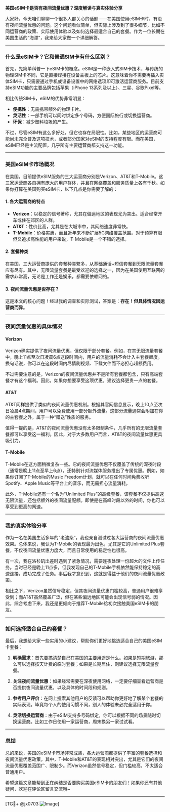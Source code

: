 **美国eSIM卡是否有夜间流量优惠？深度解读与真实体验分享**

大家好，今天咱们聊聊一个很多人都关心的话题——在美国使用eSIM卡时，有没有夜间流量优惠的问题。这个问题看似简单，但实际上涉及到了很多细节，比如不同运营商的政策、实际使用体验以及如何选择最适合自己的套餐。作为一位长期在美国生活的“海漂”，我来给大家做一个详细解答。

---

### **什么是eSIM卡？它和普通SIM卡有什么区别？**

首先，先简单科普一下eSIM卡的概念。eSIM是一种嵌入式SIM卡技术，与传统的物理SIM卡不同，它是直接焊接在设备主板上的芯片。这意味着你不需要再插入实体SIM卡，只需要通过手机或设备设置中的网络选项即可激活运营商服务。目前支持eSIM功能的主要品牌包括苹果（iPhone 13系列及以上）、三星、谷歌Pixel等。

相比传统SIM卡，eSIM的优势非常明显：
- **便携性**：无需携带额外的物理卡片。
- **灵活性**：一部手机可以同时绑定多个号码，方便国际旅行或切换运营商。
- **环保**：减少塑料垃圾的产生。

不过，尽管eSIM有这么多好处，但它也存在局限性。比如，某些地区的运营商可能尚未完全普及这项技术，或者部分国家对eSIM的支持程度有限。而在美国，eSIM已经是主流配置，几乎所有主要运营商都支持这一功能。

---

### **美国eSIM卡市场概况**

在美国，目前提供eSIM服务的三大运营商分别是Verizon、AT&T和T-Mobile。这三家运营商各自拥有庞大的用户群体，并且在网络覆盖和服务质量上各有千秋。如果你打算在美国购买eSIM卡，以下几点是你需要了解的：

#### **1. 各大运营商的特点**
- **Verizon**：以稳定的信号著称，尤其在偏远地区的表现尤为突出。适合经常开车或住在郊区的人群。
- **AT&T**：性价比高，尤其是在大城市中，其网络速度非常快。
- **T-Mobile**：价格实惠，而且近年来不断扩展5G网络覆盖范围。对于预算有限但又追求高性能的用户来说，T-Mobile是一个不错的选择。

#### **2. 套餐种类**
在美国，三大运营商提供的套餐种类繁多，从基础通话+短信套餐到无限流量套餐应有尽有。其中，无限流量套餐是最受欢迎的选择之一，因为在美国使用互联网的需求非常高，无论是工作还是娱乐，都需要依赖网络。

#### **3. 夜间流量优惠是否存在？**
这是本文的核心问题！经过我的调查和实际测试，答案是：**存在！但具体情况因运营商而异**。

---

### **夜间流量优惠的具体情况**

#### **Verizon**
Verizon确实提供了夜间流量优惠，但仅限于部分套餐。例如，在其无限流量套餐中，晚上11点至次日凌晨6点这段时间内，用户的流量消耗不会计入主套餐额度。换句话说，你可以在这段时间内尽情刷视频、下载文件而不必担心超额费用。

不过需要注意的是，Verizon的夜间流量优惠并不是所有套餐都包含，只有高端套餐才有这个福利。因此，如果你想要享受这项优惠，建议选择更贵一点的套餐。

#### **AT&T**
AT&T同样提供了类似的夜间流量优惠机制。根据其官网信息显示，晚上10点至次日凌晨4点期间，用户可以免费使用一部分额外流量。这部分流量通常会附加在你的主套餐之外，属于一种“赠送”性质的服务。

值得一提的是，AT&T的夜间流量优惠没有太多限制条件，几乎所有的无限流量套餐都可以享受这一福利。因此，对于大多数用户而言，AT&T的夜间流量优惠更具吸引力。

#### **T-Mobile**
T-Mobile在这方面稍微复杂一些。它的夜间流量优惠不仅覆盖了传统的深夜时段（通常是晚上11点至早上6点），还特别针对流媒体服务推出了专属优惠。例如，如果你订阅了T-Mobile的Music Freedom计划，就可以在任何时间免费收听Spotify、Apple Music等平台上的音乐，而无需担心流量消耗。

此外，T-Mobile还有一个名为“Unlimited Plus”的高级套餐，该套餐不仅提供高速无限流量，还包括额外的夜间流量配额。即使是在高峰时段以外的时间，你也可以享受到更高的网速。

---

### **我的真实体验分享**

作为一名在美国生活多年的“老油条”，我也亲自测试过各大运营商的夜间流量优惠效果。总体来说，我认为T-Mobile的表现最为出色，尤其是它的Unlimited Plus套餐，不仅夜间流量优惠力度大，而且日常使用的稳定性也很高。

有一次，我在洛杉矶出差时遇到了紧急情况，需要连夜处理一份超大的文件上传任务。当时已经是晚上11点多，但我发现自己的T-Mobile手机依然能保持稳定的高速连接，成功完成了任务。事后我才意识到，这就是得益于他们的夜间流量优惠政策。

相比之下，Verizon虽然信号稳定，但其夜间流量优惠门槛较高，普通用户很难享受到；而AT&T虽然覆盖广泛，但在某些偏远地区可能会出现信号弱的情况。因此，综合考虑下来，我还是更倾向于推荐T-Mobile给初次接触美国eSIM卡的朋友。

---

### **如何选择适合自己的套餐？**

最后，我想给大家一些实用的小建议，帮助你们更好地挑选适合自己的美国eSIM卡套餐：

1. **明确需求**：首先要搞清楚自己在美国的主要用途是什么。如果是短期旅游，那么可以选择按天计费的临时套餐；如果是长期居住，则建议选择无限流量套餐。
   
2. **关注夜间流量优惠**：如果经常需要在深夜使用网络，一定要仔细查看运营商是否提供夜间流量优惠，以及具体的时间段和规则。

3. **参考用户评价**：在网上搜索其他用户的反馈可以帮助你更好地了解某个套餐的实际表现。毕竟每个人的使用习惯不同，别人的体验未必完全适用于你。

4. **灵活切换运营商**：由于eSIM支持多号码绑定，你可以根据不同的场景随时切换运营商。比如工作日使用一家运营商，周末换另一家试试看。

---

### **总结**

总的来说，美国的eSIM卡市场非常成熟，各大运营商都提供了丰富的套餐选择和夜间流量优惠政策。其中，T-Mobile和AT&T的表现相对突出，尤其是它们的夜间流量优惠覆盖范围广、限制少。而Verizon虽然信号稳定，但门槛较高，不太适合普通用户。

希望这篇文章能帮到正在纠结是否要购买美国eSIM卡的朋友们！如果你还有其他疑问，欢迎在评论区留言交流哦~

---

[TG💪+ @jx0703 ![Image](https://github.com/user-attachments/assets/dbca1d08-cadb-493c-b0ec-ad6f7a83f270)]